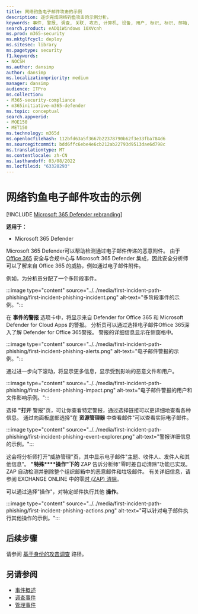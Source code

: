```yaml
---
title: 网络钓鱼电子邮件攻击的示例
description: 逐步完成网络钓鱼攻击的示例分析。
keywords: 事件, 警报, 调查, 关联, 攻击, 计算机, 设备, 用户, 标识, 标识, 邮箱, 电子邮件, 365, microsoft, m365
search.product: eADQiWindows 10XVcnh
ms.prod: m365-security
ms.mktglfcycl: deploy
ms.sitesec: library
ms.pagetype: security
f1.keywords:
- NOCSH
ms.author: dansimp
author: dansimp
ms.localizationpriority: medium
manager: dansimp
audience: ITPro
ms.collection:
- M365-security-compliance
- m365initiative-m365-defender
ms.topic: conceptual
search.appverid:
- MOE150
- MET150
ms.technology: m365d
ms.openlocfilehash: 112bfd63a5f3667b22378790b62f3e33fba784d6
ms.sourcegitcommit: bdd6ffc6ebe4e6cb212ab22793d9513dae6d798c
ms.translationtype: MT
ms.contentlocale: zh-CN
ms.lasthandoff: 03/08/2022
ms.locfileid: "63320293"
---
```

# <a name="example-of-a-phishing-email-attack"></a>网络钓鱼电子邮件攻击的示例

[!INCLUDE [Microsoft 365 Defender rebranding](../includes/microsoft-defender.md)]

**适用于：**
- Microsoft 365 Defender

Microsoft 365 Defender可以帮助检测通过电子邮件传递的恶意附件。 由于 [Office 365](https://protection.office.com/) 安全与合规中心与 Microsoft 365 Defender 集成，因此安全分析师可以了解来自 Office 365 的威胁，例如通过电子邮件附件。

例如，为分析员分配了一个多阶段事件。
 
:::image type="content" source="../../media/first-incident-path-phishing/first-incident-phishing-incident.png" alt-text="多阶段事件的示例。"::: 

在 **事件的警报** 选项卡中，将显示来自 Defender for Office 365 和 Microsoft Defender for Cloud Apps 的警报。 分析员可以通过选择电子邮件Office 365深入了解 Defender for Office 365警报。 警报的详细信息显示在侧窗格中。

:::image type="content" source="../../media/first-incident-path-phishing/first-incident-phishing-alerts.png" alt-text="电子邮件警报的示例。":::
 
通过进一步向下滚动，将显示更多信息，显示受到影响的恶意文件和用户。

:::image type="content" source="../../media/first-incident-path-phishing/first-incident-phishing-impact.png" alt-text="电子邮件警报的用户和文件影响示例。":::
  
选择 **"打开** 警报"页，可让你查看特定警报，通过选择链接可以更详细地查看各种信息。 通过向面板底部选择"在 **资源管理器** 中查看邮件"可以查看实际电子邮件。
 
:::image type="content" source="../../media/first-incident-path-phishing/first-incident-phishing-event-explorer.png" alt-text="警报详细信息的示例。"::: 

这会将分析师打开"威胁管理"页，其中显示电子邮件"主题、收件人、发件人和其他信息"。 **"特殊****操作"下的** ZAP 告诉分析师"零时差自动清除"功能已实现。 ZAP 自动检测并删除整个组织邮箱中的恶意邮件和垃圾邮件。 有关详细信息，请参阅 EXCHANGE ONLINE 中的零[时 (ZAP) 清除](../office-365-security/zero-hour-auto-purge.md)。

可以通过选择"操作"，对特定邮件执行其他 **操作**。 
 
:::image type="content" source="../../media/first-incident-path-phishing/first-incident-phishing-actions.png" alt-text="可以针对电子邮件执行其他操作的示例。"::: 

## <a name="next-step"></a>后续步骤

请参阅 [基于身份的攻击调查](first-incident-path-identity.md) 路径。

## <a name="see-also"></a>另请参阅

- [事件概述](incidents-overview.md)
- [调查事件](investigate-incidents.md)
- [管理事件](manage-incidents.md)
